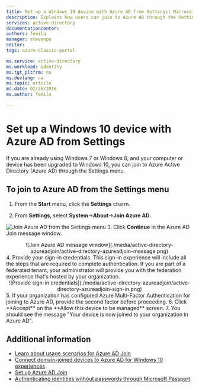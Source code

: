 ```yaml
---
title: Set up a Windows 10 device with Azure AD from Settings| Microsoft Azure
description: Explains how users can join to Azure AD through the Settings menu.
services: active-directory
documentationcenter: 
authors: femila
manager: stevenpo
editor: 
tags: azure-classic-portal

ms.service: active-directory
ms.workload: identity
ms.tgt_pltfrm: na
ms.devlang: na
ms.topic: article
ms.date: 02/26/2016
ms.author: femila

---
```

# Set up a Windows 10 device with Azure AD from Settings
If you are already using Windows 7 or Windows 8, and your computer or device has been upgraded to Windows 10, you can join to Azure Active Directory (Azure AD) through the Settings menu.

## To join to Azure AD from the Settings menu
1. From the **Start** menu, click the **Settings** charm.
2. From **Settings**, select     **System**->**About**->**Join Azure AD**.

   <center>
![Join Azure AD from the Settings menu](./media/active-directory-azureadjoin/active-directory-azureadjoin-settings.png) </center>
3. Click **Continue** in the Azure AD Join message window.

   <center>
![Join Azure AD message window](./media/active-directory-azureadjoin/active-directory-azureadjoin-message.png) </center>4. Provide your sign-in credentials. This sign-in experience will include all the steps that are required to complete authentication. If you are part of a federated tenant, your administrator will provide you with the federation experience that's hosted by your organization.   <center>
![Provide sign-in credentials](./media/active-directory-azureadjoin/active-directory-azureadjoin-sign-in.png) </center>
5. If your organization has configured Azure Multi-Factor Authentication for joining to Azure AD, provide the second factor before proceeding.
6. Click **Accept** on the **Allow this device to be managed** screen.
7. You should see the message "Your device is now joined to your organization in Azure AD".

## Additional information
* [Learn about usage scenarios for Azure AD Join](active-directory-azureadjoin-deployment-aadjoindirect.md)
* [Connect domain-joined devices to Azure AD for Windows 10 experiences](active-directory-azureadjoin-devices-group-policy.md)
* [Set up Azure AD Join](active-directory-azureadjoin-setup.md)
* [Authenticating identities without passwords through Microsoft Passport](active-directory-azureadjoin-passport.md)


